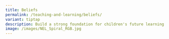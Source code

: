 ```yaml
---
title: Beliefs
permalink: /teaching-and-learning/beliefs/
variant: tiptap
description: Build a strong foundation for children's future learning
image: /images/NEL_Spiral_RGB.jpg
---
```

